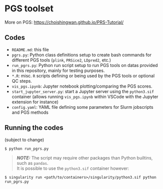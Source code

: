 # PGS toolset

More on PGS: https://choishingwan.github.io/PRS-Tutorial/

## Codes

- ``README.md``: this file
- ``pgrs.py``: Python class definitions setup to create bash commands for different PGS tools (``plink``, ``PRSice2``, ``LDpred2``, etc.)
- ``run_pgrs.py``: Python run script setup to run PGS tools on datas provided in this repository, mainly for testing purposes.
- ``*.R``: misc. ``R`` scripts defining or being used by the PGS tools or optional QC steps. 
- ``vis_pgs.ipynb``: Jupyter notebook plotting/comparing the PGS scores.
- ``start_jupyter_server.py``: start a Jupyter server using the ``python3.sif`` container (allows running ``vis_pgs.ipynb`` within VSCode with the Jupyter extension for instance)
- ``config.yaml``: YAML file defining some parameters for Slurm jobscripts and PGS methods

## Running the codes

(subject to change)

```
$ python run_pgrs.py
```

> **_NOTE:_**  The script may require other packages than Python builtins, such as ``pandas``.  
It is possible to use the ``python3.sif`` container however:
```
$ singularity run <path/to/containers>/singularity/python3.sif python run_pgrs.py
```

